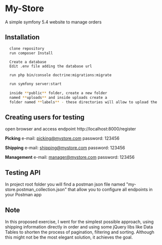 
# My-Store

A simple symfony 5.4 website to manage orders

## Installation


```bash
  clone repository
  run composer Install

  Create a database
  Edit .env file adding the database url  

  run php bin/console doctrine:migrations:migrate

  run symfony server:start
  
  inside **public** folder, create a new folder 
  named **uploads** and inside uploads create a 
  folder named **labels** - these directories will allow to upload the label for the shipping department
```

## Creating users for testing

open browser and access endpoint http://localhost:8000/register

**Picking**
e-mail: picking@mystore.com
password: 123456

**Shipping**
e-mail: shipping@mystore.com
password: 123456

**Management**
e-mail: manager@mystore.com
password: 123456

## Testing API

In project root folder you will find a postman json file named "my-store.postman_collection.json" that allow you to configure all endpoints in your Postman app

## Note
In this proposed exercise, I went for the simplest possible approach, using shipping information directly in order and using some jQuery libs like Data Tables to shorten the process of pagination, filtering and sorting. Although this might not be the most elegant solution, it achieves the goal.     